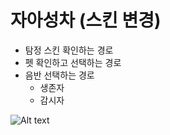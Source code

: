 # 자아성차 (스킨 변경)
   * 탐정 스킨 확인하는 경로
   * 펫 확인하고 선택하는 경로
   * 음반 선택하는 경로
      * 생존자
      * 감시자

![Alt text](https://blogfiles.pstatic.net/MjAxODExMDhfMjUg/MDAxNTQxNjA4NTMyNzk0.gk18LzsevItgyJ4bC6AtZFOnHcRalWxyb8bl67veYDMg.A7T7Twxe1o3-gExI-Lguud1GXdgEWNmpqLYEM9rh1OAg.JPEG.anulkh/Untitled_Diagram.jpg?type=w1)

